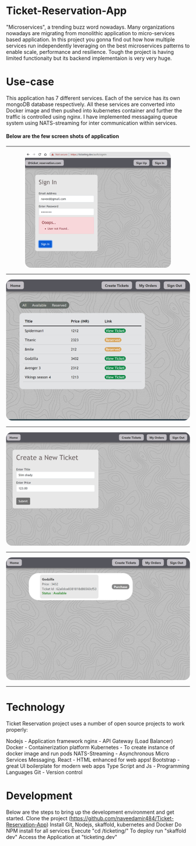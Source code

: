 # Ticket-Reservation-App

"Microservices", a trending buzz word nowadays. Many organizations nowadays are migrating from monolithic application to micro-services based application.
In this project you gonna find out how how multiple services run independently leveraging on the best microservices patterns to enable scale, performance and resilience. Tough the project is having limited functionaity but its backend implementaion is very very huge.

# Use-case
This application has 7 different services. Each of the service has its own mongoDB database respectively. All these services are converted into Docker image and then pushed into kubernetes container and further the traffic is controlled using nginx. I have implemented messagaing queue system using NATS-streaming for inter communication within services.

<h4> Below are the few screen shots of application </h4>

<hr></hr>

<p align="center">
  <img src="images/1.png" style="border-radius: 1rem " width="400" alt="accessibility text">
</p>

<hr></hr>

<p align="center">
  <img src="images/2.png" style="border-radius: 1rem " width="600" alt="accessibility text">
</p>

<hr></hr>

<p align="center">
  <img src="images/3.png" style="border-radius: 1rem " width="600" alt="accessibility text">
</p>

<hr></hr>

<p align="center">
  <img src="images/4.png" style="border-radius: 1rem " width="600" alt="accessibility text">
</p>

<hr></hr>

# Technology

Ticket Reservation project uses a number of open source projects to work properly:

Nodejs - Application framework
nginx - API Gateway (Load Balancer)
Docker - Containerization platform
Kubernetes - To create instance of docker image and run pods
NATS-Streaming - Asynchronous Micro Services Messaging.
React - HTML enhanced for web apps!
Bootstrap - great UI boilerplate for modern web apps
Type Script and Js - Programming Languages
Git - Version control

# Development

Below are the steps to bring up the development environment and get started.
Clone the project (https://github.com/naveedamir484/Ticket-Reservation-App)
Install Git, Nodejs, skaffold, kubernetes and Docker
Do NPM install for all services
Execute "cd /ticketing/"
To deploy run "skaffold dev"
Access the Application at  "ticketing.dev"




